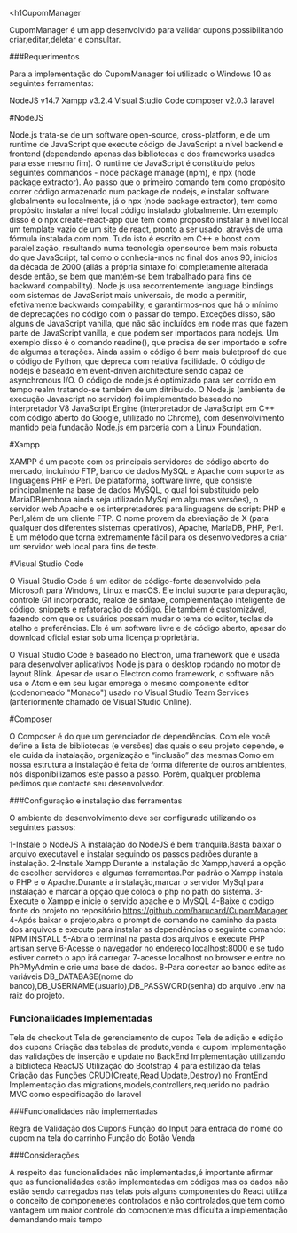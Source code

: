 <h1CupomManager</h1>

CupomManager é um app desenvolvido para validar cupons,possibilitando criar,editar,deletar e consultar.

###Requerimentos

Para a implementação  do CupomManager foi utilizado o Windows 10  as seguintes ferramentas:

NodeJS v14.7
Xampp v3.2.4
Visual Studio Code
composer v2.0.3
laravel

  #NodeJS
  
  Node.js trata-se de um software open-source, cross-platform, e de um runtime de JavaScript que execute código de JavaScript a nível backend e frontend (dependendo apenas das bibliotecas e dos frameworks usados para esse mesmo fim). O runtime de JavaScript é constituído pelos seguintes commandos - node package manage (npm), e npx (node package extractor). Ao passo que o primeiro comando tem como propósito correr código armazenado num package de nodejs, e instalar software globalmente ou localmente, já o npx (node package extractor), tem como propósito instalar a nível local código instalado globalmente. Um exemplo disso é o npx create-react-app que tem como propósito instalar a nível local um template vazio de um site de react, pronto a ser usado, através de uma fórmula instalada com npm. Tudo isto é escrito em C++ e boost com paralelização, resultando numa tecnologia opensource bem mais robusta do que JavaScript, tal como o conhecia-mos no final dos anos 90, inícios da década de 2000 (aliás a própria sintaxe foi completamente alterada desde então, se bem que mantém-se bem trabalhado para fins de backward compability). Node.js usa recorrentemente language bindings com sistemas de JavaScript mais universais, de modo a permitir, efetivamente backwards compability, e garantirmos-nos que há o mínimo de deprecações no código com o passar do tempo. Exceções disso, são alguns de JavaScript vanilla, que não são incluídos em node mas que fazem parte de JavaScript vanilla, e que podem ser importados para nodejs. Um exemplo disso é o comando readine(), que precisa de ser importado e sofre de algumas alterações. Ainda assim o código é bem mais buletproof do que o código de Python, que depreca com relativa facilidade. O código de nodejs é baseado em event-driven architecture sendo capaz de asynchronous I/O. O código de node.js é optimizado para ser corrido em tempo realm tratando-se também de um ditribuído. O Node.js (ambiente de execução Javascript no servidor) foi implementado baseado no interpretador V8 JavaScript Engine (interpretador de JavaScript em C++ com código aberto do Google, utilizado no Chrome), com desenvolvimento mantido pela fundação Node.js em parceria com a Linux Foundation.
  
   #Xampp
   
   XAMPP é um pacote com os principais servidores de código aberto do mercado, incluindo FTP, banco de dados MySQL e Apache com suporte as linguagens PHP e Perl. De plataforma, software livre, que consiste principalmente na base de dados MySQL, o qual foi substituído pelo MariaDB(embora ainda seja utilizado MySql em algumas versões), o servidor web Apache e os interpretadores para linguagens de script: PHP e Perl,além de um cliente FTP. O nome provem da abreviação de X (para qualquer dos diferentes sistemas operativos), Apache, MariaDB, PHP, Perl. É um método que torna extremamente fácil para os desenvolvedores a criar um servidor web local para fins de teste.
   
   #Visual Studio Code
   
   O Visual Studio Code é um editor de código-fonte desenvolvido pela Microsoft para Windows, Linux e macOS. Ele inclui suporte para depuração, controle Git incorporado, realce de sintaxe, complementação inteligente de código, snippets e refatoração de código. Ele também é customizável, fazendo com que os usuários possam mudar o tema do editor, teclas de atalho e preferências. Ele é um software livre e de código aberto, apesar do download oficial estar sob uma licença proprietária.

O Visual Studio Code é baseado no Electron, uma framework que é usada para desenvolver aplicativos Node.js para o desktop rodando no motor de layout Blink. Apesar de usar o Electron como framework, o software não usa o Atom e em seu lugar emprega o mesmo componente editor (codenomeado "Monaco") usado no Visual Studio Team Services (anteriormente chamado de Visual Studio Online).

#Composer

O Composer é do que um gerenciador de dependências. Com ele você define a lista de bibliotecas (e versões) das quais o seu projeto depende, e ele cuida da instalação, organização e “inclusão” das mesmas.Como em nossa estrutura a instalação é feita de forma diferente de outros ambientes, nós disponibilizamos este passo a passo. Porém, qualquer problema pedimos que contacte seu desenvolvedor.

###Configuração e instalação das ferramentas
 
 O ambiente de desenvolvimento deve ser configurado utilizando os seguintes passos:
 
 1-Instale o NodeJS
   A instalação do NodeJS é bem tranquila.Basta baixar o arquivo executavel e instalar seguindo os passos padrões durante a instalação.
 2-Instale Xampp
   Durante a instalação do Xampp,haverá a opção de escolher servidores e algumas ferramentas.Por padrão o Xampp instala o PHP e o Apache.Durante a instalação,marcar o servidor      MySql para instalação e marcar a opção que coloca o php no path do sistema.
 3-Execute o Xampp e inicie o servido apache e o MySQL 
 4-Baixe o codigo fonte do projeto no repositório https://github.com/harucard/CupomManager
 4-Após baixar o projeto,abra o prompt de comando no caminho da pasta dos arquivos e execute para instalar as dependências  o seguinte comando: 
        NPM INSTALL
 5-Abra o terminal na pasta dos arquivos e execute
       PHP artisan serve
 6-Acesse o navegador no endereço localhost:8000 e se tudo estiver correto o app irá carregar
 7-acesse localhost no browser e entre no PhPMyAdmin e crie uma base de dados.
 8-Para conectar ao banco edite as variáveis DB_DATABASE(nome do banco),DB_USERNAME(usuario),DB_PASSWORD(senha)  do arquivo .env na raiz do projeto. 
 
 ### Funcionalidades Implementadas
 
 Tela de checkout
 Tela de gerenciamento de cupos
 Tela de adição e edição dos cupons
 Criação das tabelas de produto,venda e cupom
 Implementação das validações de inserção e update no BackEnd 
 Implementação utilizando a biblioteca ReactJS
 Utilização do Bootstrap 4 para estilizão da telas
 Criação das Funções CRUD(Create,Read,Update,Destroy) no FrontEnd
 Implementação das migrations,models,controllers,requerido no padrão MVC como especificação do laravel
 
 ###Funcionalidades não implementadas
  
  Regra de Validação dos Cupons
  Função do Input para entrada do nome do cupom na tela do carrinho
  Função do Botão Venda
  
  
 ###Considerações
 
 A respeito das funcionalidades não implementadas,é importante afirmar que as funcionalidades estão implementadas em códigos mas os dados não estão sendo carregados nas telas
 pois alguns componentes do React utiliza o conceito de componenetes controlados e não controlados,que tem como vantagem um  maior controle do componente mas dificulta a implementação demandando mais tempo
 
 
 
 
 
 
 
 
 
   
 


 
   
   
